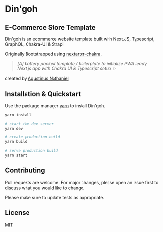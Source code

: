 # Din'goh
## E-Commerce Store Template

Din'goh is an ecommerce website template built with Next.JS, Typescript, GraphQL, Chakra-UI & Strapi

Originally Bootstrapped using [nextarter-chakra](https://github.com/sozonome/nextarter-chakra). 
>*[A] battery packed template / boilerplate to initialize PWA ready Next.js app with Chakra UI & Typescript setup ✨*

created by [Agustinus Nathaniel](https://github.com/sozonome)

## Installation & Quickstart

Use the package manager [yarn](https://yarnpkg.com/) to install Din'goh.

```bash
yarn install

# start the dev server
yarn dev

# create production build
yarn build

# serve production build
yarn start
```

## Contributing
Pull requests are welcome. For major changes, please open an issue first to discuss what you would like to change.

Please make sure to update tests as appropriate.

## License
[MIT](https://choosealicense.com/licenses/mit/)